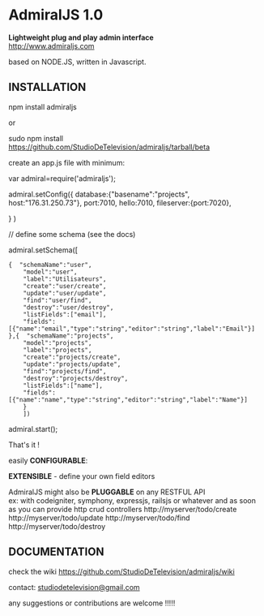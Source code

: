 AdmiralJS 1.0
===========
**Lightweight plug and play admin interface**  
http://www.admiraljs.com

based on NODE.JS, written in Javascript.

## INSTALLATION


npm install admiraljs

or

sudo npm install https://github.com/StudioDeTelevision/admiraljs/tarball/beta

create an app.js file with minimum:

var admiral=require('admiraljs');

admiral.setConfig({
	database:{"basename":"projects",
	host:"176.31.250.73"},
	port:7010,
	hello:7010,
fileserver:{port:7020},

}
)

// define some schema (see the docs)

admiral.setSchema([

	{  "schemaName":"user",
	    "model":"user",
		"label":"Utilisateurs",
		"create":"user/create",
		"update":"user/update",
		"find":"user/find",
		"destroy":"user/destroy",
		"listFields":["email"],
		"fields":[{"name":"email","type":"string","editor":"string","label":"Email"}]
	},{  "schemaName":"projects",
		"model":"projects",
		"label":"projects",
		"create":"projects/create",
		"update":"projects/update",
		"find":"projects/find",
		"destroy":"projects/destroy",
		"listFields":["name"],
		"fields":[{"name":"name","type":"string","editor":"string","label":"Name"}]
		}
		])

admiral.start();

That's it !

easily **CONFIGURABLE**:  
  
**EXTENSIBLE** - define your own field editors  

AdmiralJS might also be **PLUGGABLE** on any RESTFUL API  
ex: with codeigniter, symphony, expressjs, railsjs or whatever and as soon as you can provide http crud controllers http://myserver/todo/create http://myserver/todo/update http://myserver/todo/find http://myserver/todo/destroy  


## DOCUMENTATION
check the wiki
https://github.com/StudioDeTelevision/admiraljs/wiki

contact: studiodetelevision@gmail.com  

any suggestions or contributions are welcome !!!!!   
